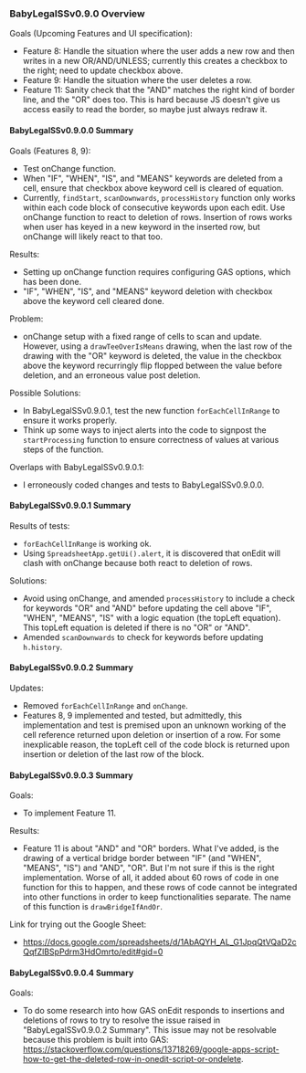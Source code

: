 ### BabyLegalSSv0.9.0 Overview
Goals (Upcoming Features and UI specification):
- Feature 8: Handle the situation where the user adds a new row and then writes in a new OR/AND/UNLESS; currently this creates a checkbox to the right; need to update checkbox above.
- Feature 9: Handle the situation where the user deletes a row.
- Feature 11: Sanity check that the "AND" matches the right kind of border line, and the "OR" does too. This is hard because JS doesn't give us access easily to read the border, so maybe just always redraw it.
#### BabyLegalSSv0.9.0.0 Summary
Goals (Features 8, 9):
- Test onChange function.
- When "IF", "WHEN", "IS", and "MEANS" keywords are deleted from a cell, ensure that checkbox above keyword cell is cleared of equation.
- Currently, `findStart`, `scanDownwards`, `processHistory` function only works within each code block of consecutive keywords upon each edit.  Use onChange function to react to deletion of rows.  Insertion of rows works when user has keyed in a new keyword in the inserted row, but onChange will likely react to that too.

Results:
- Setting up onChange function requires configuring GAS options, which has been done.
- "IF", "WHEN", "IS", and "MEANS" keyword deletion with checkbox above the keyword cell cleared done.

Problem:
- onChange setup with a fixed range of cells to scan and update.  However, using a `drawTeeOverIsMeans` drawing, when the last row of the drawing with the "OR" keyword is deleted, the value in the checkbox above the keyword recurringly flip flopped between the value before deletion, and an erroneous value post deletion.

Possible Solutions:
- In BabyLegalSSv0.9.0.1, test the new function `forEachCellInRange` to ensure it works properly.
- Think up some ways to inject alerts into the code to signpost the `startProcessing` function to ensure correctness of values at various steps of the function.

Overlaps with BabyLegalSSv0.9.0.1:
- I erroneously coded changes and tests to BabyLegalSSv0.9.0.0.

#### BabyLegalSSv0.9.0.1 Summary
Results of tests:
- `forEachCellInRange` is working ok.
- Using `SpreadsheetApp.getUi().alert`, it is discovered that onEdit will clash with onChange because both react to deletion of rows.

Solutions:
- Avoid using onChange, and amended `processHistory` to include a check for keywords "OR" and "AND" before updating the cell above "IF", "WHEN", "MEANS", "IS" with a logic equation (the topLeft equation).  This topLeft equation is deleted if there is no "OR" or "AND".
- Amended `scanDownwards` to check for keywords before updating `h.history`.

#### BabyLegalSSv0.9.0.2 Summary
Updates:
- Removed `forEachCellInRange` and `onChange`.
- Features 8, 9 implemented and tested, but admittedly, this implementation and test is premised upon an unknown working of the cell reference returned upon deletion or insertion of a row.  For some inexplicable reason, the topLeft cell of the code block is returned upon insertion or deletion of the last row of the block.

#### BabyLegalSSv0.9.0.3 Summary
Goals:
- To implement Feature 11.

Results:
- Feature 11 is about "AND" and "OR" borders.  What I've added, is the drawing of a vertical bridge border between "IF" (and "WHEN", "MEANS", "IS") and "AND", "OR".  But I'm not sure if this is the right implementation.  Worse of all, it added about 60 rows of code in one function for this to happen, and these rows of code cannot be integrated into other functions in order to keep functionalities separate.  The name of this function is `drawBridgeIfAndOr`.

Link for trying out the Google Sheet:
- https://docs.google.com/spreadsheets/d/1AbAQYH_AL_G1JpqQtVQaD2cQqfZlBSpPdrm3HdOmrto/edit#gid=0

#### BabyLegalSSv0.9.0.4 Summary
Goals:
- To do some research into how GAS onEdit responds to insertions and deletions of rows to try to resolve the issue raised in "BabyLegalSSv0.9.0.2 Summary".  This issue may not be resolvable because this problem is built into GAS: https://stackoverflow.com/questions/13718269/google-apps-script-how-to-get-the-deleted-row-in-onedit-script-or-ondelete.


